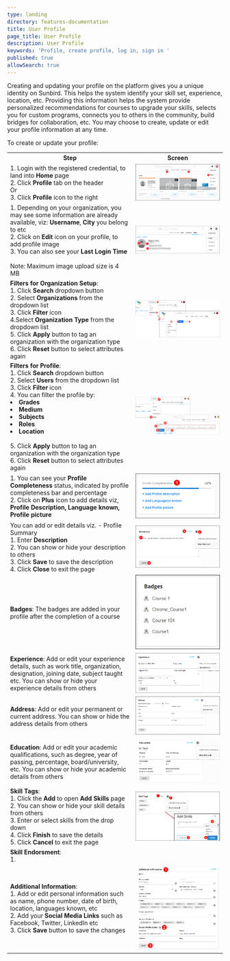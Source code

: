```yaml
---
type: landing
directory: features-documentation
title: User Profile
page_title: User Profile
description: User Profile
keywords: 'Profile, create profile, log in, sign in '
published: true
allowSearch: true
---
```


Creating and updating your profile on the platform gives you a unique identity on Sunbird. This helps the system identify your skill set, experience, location, etc. Providing this information helps the system provide personalized recommendations for courses to upgrade your skills, selects you for custom programs, connects you to others in the community, build bridges for collaboration, etc. You may choose to create, update or edit your profile information at any time.

To create or update your profile:

<table>
  <tr>
    <th>Step</th>
    <th>Screen</th>
  </tr>
  <tr>
    <td>1. Login with the registered credential, to land into <strong>Home</strong> page<br>2. Click <strong>Profile</strong> tab on the header<br>Or<br>3. Click <strong>Profile</strong> icon to the right</td>
    <td><img src="pages/features-documentation/images/profileimg1.png"></td>
  </tr>
  <tr>
    <td>1. Depending on your organization, you may see some information are already available, viz: <strong>Username</strong>, <strong> City</strong> you belong to etc<br>2. Click on <strong>Edit</strong> icon on your profile, to add profile image<br>3. You can also see your <strong>Last Login Time</strong><br><br>Note: Maximum image upload size is 4 MB</td>
    <td><img src="pages/features-documentation/images/profileimg2.png"></td>
  </tr>
  <tr>
    <td><strong>Filters for Organization Setup</strong>: <br>1. Click <strong>Search</strong> dropdown button <br>2. Select <strong>Organizations</strong> from the dropdown list <br>3. Click <strong>Filter</strong> icon <br>4.Select <strong>Organization Type</strong> from the dropdown list <br>5. Click <strong>Apply</strong> button to tag an organization with the organization type <br>6. Click <strong>Reset</strong> button to select attributes again</td>
    <td><img src="pages/features-documentation/images/setuporgtype.png"></td>
  </tr>
  <tr>    
    <td><strong>Filters for Profile</strong>: <br>1. Click <strong>Search</strong> dropdown button <br>2. Select <strong>Users</strong> from the dropdown list <br>3. Click <strong>Filter</strong> icon <br>4. You can filter the profile by:<br>
      <li><strong>Grades</strong></li>
      <li><strong>Medium</strong></li>
      <li><strong>Subjects</strong></li>
      <li><strong>Roles</strong></li>
      <li><strong>Location</strong></li>
      <br>5. Click <strong>Apply</strong> button to tag an organization with the organization type <br>6. Click <strong>Reset</strong> button to select attributes again</td>
    <td><img src="pages/features-documentation/images/profileattribute.png"></td>
  </tr>
  <tr>
      <td>1.  You can see your <strong>Profile Completeness</strong> status, indicated by profile completeness bar and percentage<br>2.  Click on <strong>Plus</strong> icon to add details viz, <strong>Profile Description, Language known, Profile picture</strong></td>
    <td><img src="pages/features-documentation/images/profilestatus.png"></td>
  </tr>
  <tr>
      <td>You can add or edit details viz. - Profile Summary<br>1. Enter <strong>Description</strong><br>2. You can show or hide your description to others<br>3. Click <strong>Save</strong> to save the description<br>4. Click <strong>Close</strong> to exit the page</td>
    <td><img src="pages/features-documentation/images/profile_summary.png"></td>
  </tr>
  <tr>
      <td><strong>Badges</strong>: The badges are added in your profile after the completion of a course</td>
    <td><img src="pages/features-documentation/images/badges.png"></td>
  </tr>
  <tr>
      <td><strong>Experience</strong>: Add or edit your experience details, such as work title, organization, designation, joining date, subject taught etc. You can show or hide your experience details from others</td>
    <td><img src="pages/features-documentation/images/profile_experience.png"></td>
  </tr>
  <tr>
      <td><strong>Address</strong>: Add or edit your permanent or current address. You can show or hide the address details from others</td>
    <td><img src="pages/features-documentation/images/profile_address.png"></td>
  </tr>
  <tr>
      <td><strong>Education</strong>: Add or edit your academic qualifications, such as degree, year of passing, percentage, board/university, etc. You can show or hide your academic details from others</td>
    <td><img src="pages/features-documentation/images/profile_education.png"></td>
  </tr>
  <tr>
      <td><strong>Skill Tags</strong>: <br>1. Click the <strong>Add</strong> to open <strong>Add Skills</strong> page<br>2. You can show or hide your skill details from others<br>3. Enter or select skills from the drop down<br>4. Click <strong>Finish</strong> to save the details<br>5. Click <strong>Cancel</strong> to exit the page</td>
    <td><img src="pages/features-documentation/images/profile_skilltag.png"></td>
  </tr>
  <tr>
    <td><strong>Skill Endorsment</strong>: <br>1. 
  <tr>
      <td><strong>Additional Information</strong>:<br>1.  Add or edit personal information such as name, phone number, date of birth, location, languages known, etc<br>2. Add your <strong>Social Media Links</strong> such as Facebook, Twitter, LinkedIn etc<br>3. Click <strong>Save</strong> button to save the changes</td>
    <td><img src="pages/features-documentation/images/profile_additionalinfo.png"></td>
  </tr>
</table>
